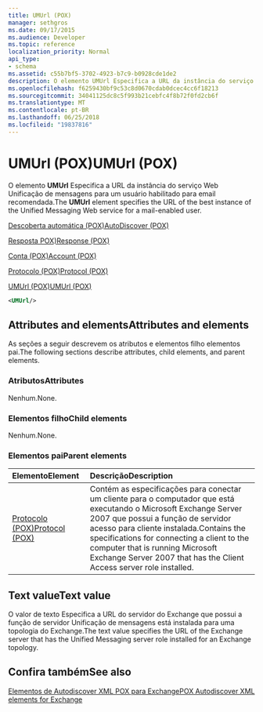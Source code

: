 ```yaml
---
title: UMUrl (POX)
manager: sethgros
ms.date: 09/17/2015
ms.audience: Developer
ms.topic: reference
localization_priority: Normal
api_type:
- schema
ms.assetid: c55b7bf5-3702-4923-b7c9-b0928cde1de2
description: O elemento UMUrl Especifica a URL da instância do serviço Web Unificação de mensagens para um usuário habilitado para email recomendada.
ms.openlocfilehash: f6259430bf9c53c8d0670cdab0dcec4cc6f18213
ms.sourcegitcommit: 34041125dc8c5f993b21cebfc4f8b72f0fd2cb6f
ms.translationtype: MT
ms.contentlocale: pt-BR
ms.lasthandoff: 06/25/2018
ms.locfileid: "19837816"
---
```

# <a name="umurl-pox"></a><span data-ttu-id="8e743-103">UMUrl (POX)</span><span class="sxs-lookup"><span data-stu-id="8e743-103">UMUrl (POX)</span></span>

<span data-ttu-id="8e743-104">O elemento **UMUrl** Especifica a URL da instância do serviço Web Unificação de mensagens para um usuário habilitado para email recomendada.</span><span class="sxs-lookup"><span data-stu-id="8e743-104">The **UMUrl** element specifies the URL of the best instance of the Unified Messaging Web service for a mail-enabled user.</span></span> 
  
[<span data-ttu-id="8e743-105">Descoberta automática (POX)</span><span class="sxs-lookup"><span data-stu-id="8e743-105">AutoDiscover (POX)</span></span>](autodiscover-pox.md)
  
[<span data-ttu-id="8e743-106">Resposta POX)</span><span class="sxs-lookup"><span data-stu-id="8e743-106">Response (POX)</span></span>](response-pox.md)
  
[<span data-ttu-id="8e743-107">Conta (POX)</span><span class="sxs-lookup"><span data-stu-id="8e743-107">Account (POX)</span></span>](account-pox.md)
  
[<span data-ttu-id="8e743-108">Protocolo (POX)</span><span class="sxs-lookup"><span data-stu-id="8e743-108">Protocol (POX)</span></span>](protocol-pox.md)
  
[<span data-ttu-id="8e743-109">UMUrl (POX)</span><span class="sxs-lookup"><span data-stu-id="8e743-109">UMUrl (POX)</span></span>](umurl-pox.md)
  
```xml
<UMUrl/>
```

## <a name="attributes-and-elements"></a><span data-ttu-id="8e743-110">Attributes and elements</span><span class="sxs-lookup"><span data-stu-id="8e743-110">Attributes and elements</span></span>

<span data-ttu-id="8e743-111">As seções a seguir descrevem os atributos e elementos filho elementos pai.</span><span class="sxs-lookup"><span data-stu-id="8e743-111">The following sections describe attributes, child elements, and parent elements.</span></span>
  
### <a name="attributes"></a><span data-ttu-id="8e743-112">Atributos</span><span class="sxs-lookup"><span data-stu-id="8e743-112">Attributes</span></span>

<span data-ttu-id="8e743-113">Nenhum.</span><span class="sxs-lookup"><span data-stu-id="8e743-113">None.</span></span>
  
### <a name="child-elements"></a><span data-ttu-id="8e743-114">Elementos filho</span><span class="sxs-lookup"><span data-stu-id="8e743-114">Child elements</span></span>

<span data-ttu-id="8e743-115">Nenhum.</span><span class="sxs-lookup"><span data-stu-id="8e743-115">None.</span></span>
  
### <a name="parent-elements"></a><span data-ttu-id="8e743-116">Elementos pai</span><span class="sxs-lookup"><span data-stu-id="8e743-116">Parent elements</span></span>

|<span data-ttu-id="8e743-117">**Elemento**</span><span class="sxs-lookup"><span data-stu-id="8e743-117">**Element**</span></span>|<span data-ttu-id="8e743-118">**Descrição**</span><span class="sxs-lookup"><span data-stu-id="8e743-118">**Description**</span></span>|
|:-----|:-----|
|[<span data-ttu-id="8e743-119">Protocolo (POX)</span><span class="sxs-lookup"><span data-stu-id="8e743-119">Protocol (POX)</span></span>](protocol-pox.md) <br/> |<span data-ttu-id="8e743-120">Contém as especificações para conectar um cliente para o computador que está executando o Microsoft Exchange Server 2007 que possui a função de servidor acesso para cliente instalada.</span><span class="sxs-lookup"><span data-stu-id="8e743-120">Contains the specifications for connecting a client to the computer that is running Microsoft Exchange Server 2007 that has the Client Access server role installed.</span></span>  <br/> |
   
## <a name="text-value"></a><span data-ttu-id="8e743-121">Text value</span><span class="sxs-lookup"><span data-stu-id="8e743-121">Text value</span></span>

<span data-ttu-id="8e743-122">O valor de texto Especifica a URL do servidor do Exchange que possui a função de servidor Unificação de mensagens está instalada para uma topologia do Exchange.</span><span class="sxs-lookup"><span data-stu-id="8e743-122">The text value specifies the URL of the Exchange server that has the Unified Messaging server role installed for an Exchange topology.</span></span>
  
## <a name="see-also"></a><span data-ttu-id="8e743-123">Confira também</span><span class="sxs-lookup"><span data-stu-id="8e743-123">See also</span></span>



[<span data-ttu-id="8e743-124">Elementos de Autodiscover XML POX para Exchange</span><span class="sxs-lookup"><span data-stu-id="8e743-124">POX Autodiscover XML elements for Exchange</span></span>](pox-autodiscover-xml-elements-for-exchange.md)

